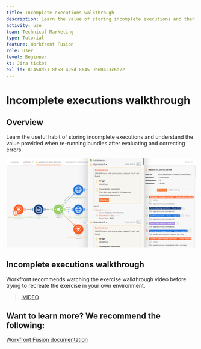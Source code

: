 ```yaml
---
title: Incomplete executions walkthrough
description: Learn the value of storing incomplete executions and then re-running bundles after evaluating and correcting errors in [!DNL Adobe Workfront Fusion].
activity: use
team: Technical Marketing
type: Tutorial
feature: Workfront Fusion
role: User
level: Beginner
kt: Jira ticket
exl-id: 81458d51-8b58-425d-8645-9b60423c6a72
---
```

# Incomplete executions walkthrough

## Overview

Learn the useful habit of storing incomplete executions and understand the value provided when re-running bundles after evaluating and correcting errors.

![An image of a scenario with error handling](assets/troubleshooting-and-error-handling-8.png)

## Incomplete executions walkthrough

Workfront recommends watching the exercise walkthrough video before trying to recreate the exercise in your own environment.

>[!VIDEO](https://video.tv.adobe.com/v/335308/?quality=12)

## Want to learn more? We recommend the following:

[Workfront Fusion documentation](https://experienceleague.adobe.com/docs/workfront/using/adobe-workfront-fusion/workfront-fusion-2.html?lang=en)
